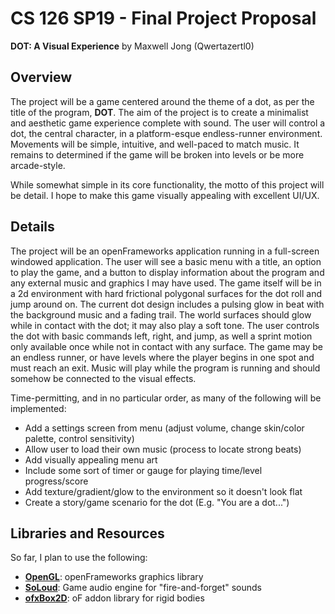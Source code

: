 # CS 126 SP19 - Final Project Proposal

**DOT: A Visual Experience** by Maxwell Jong (Qwertazertl0)

## Overview
The project will be a game centered around the theme of a dot, as per the title of the program, **DOT**. The aim of the project is to create a minimalist and aesthetic game experience complete with sound. The user will control a dot, the central character, in a platform-esque endless-runner environment. Movements will be simple, intuitive, and well-paced to match music. It remains to determined if the game will be broken into levels or be more arcade-style.

While somewhat simple in its core functionality, the motto of this project will be detail. I hope to make this game visually appealing with excellent UI/UX.
  
## Details
The project will be an openFrameworks application running in a full-screen windowed application. The user will see a basic menu with a title, an option to play the game, and a button to display information about the program and any external music and graphics I may have used. The game itself will be in a 2d environment with hard frictional polygonal surfaces for the dot roll and jump around on. The current dot design includes a pulsing glow in beat with the background music and a fading trail. The world surfaces should glow while in contact with the dot; it may also play a soft tone. The user controls the dot with basic commands left, right, and jump, as well a sprint motion only available once while not in contact with any surface. The game may be an endless runner, or have levels where the player begins in one spot and must reach an exit. Music will play while the program is running and should somehow be connected to the visual effects.

Time-permitting, and in no particular order, as many of the following will be implemented:
* Add a settings screen from menu (adjust volume, change skin/color palette, control sensitivity)
* Allow user to load their own music (process to locate strong beats)
* Add visually appealing menu art
* Include some sort of timer or gauge for playing time/level progress/score
* Add texture/gradient/glow to the environment so it doesn't look flat
* Create a story/game scenario for the dot (E.g. "You are a dot...")

## Libraries and Resources
So far, I plan to use the following:
* [__OpenGL__](https://openframeworks.cc/documentation/gl/): openFrameworks graphics library
* [__SoLoud__](http://sol.gfxile.net/soloud/index.html): Game audio engine for "fire-and-forget" sounds
* [__ofxBox2D__](https://github.com/vanderlin/ofxBox2d/tree/stable): oF addon library for rigid bodies
